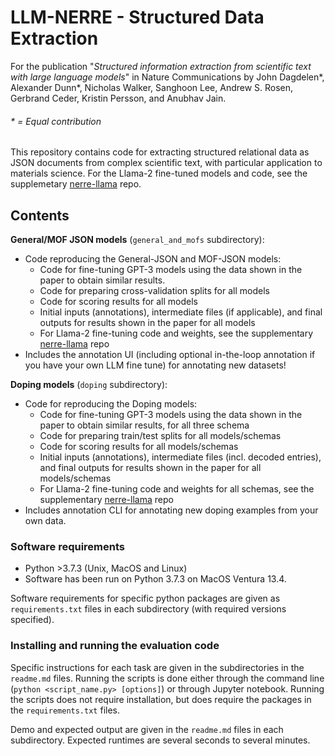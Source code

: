 # LLM-NERRE  - Structured Data Extraction

For the publication "*Structured information extraction from scientific text with large language models*" in Nature Communications by John Dagdelen*, Alexander Dunn*, Nicholas Walker, Sanghoon Lee, Andrew S. Rosen, Gerbrand Ceder, Kristin Persson, and Anubhav Jain.
###### * = Equal contribution

This repository contains code for extracting structured relational data as JSON documents from complex scientific text, with particular application to materials science.
For the Llama-2 fine-tuned models and code, see the supplemetary [nerre-llama](https://github.com/lbnlp/nerre-llama) repo.
## Contents

**General/MOF JSON models** (`general_and_mofs` subdirectory): 
 - Code reproducing the General-JSON and MOF-JSON models:
   - Code for fine-tuning GPT-3 models using the data shown in the paper to obtain similar results.
   - Code for preparing cross-validation splits for all models
   - Code for scoring results for all models
   - Initial inputs (annotations), intermediate files (if applicable), and final outputs for results shown in the paper for all models
   - For Llama-2 fine-tuning code and weights, see the supplementary [nerre-llama](https://github.com/lbnlp/nerre-llama) repo
 - Includes the annotation UI (including optional in-the-loop annotation if you have your own LLM fine tune) for annotating new datasets!

**Doping models** (`doping` subdirectory): 
- Code for reproducing the Doping models:
  - Code for fine-tuning GPT-3 models using the data shown in the paper to obtain similar results, for all three schema
  - Code for preparing train/test splits for all models/schemas
  - Code for scoring results for all models/schemas
  - Initial inputs (annotations), intermediate files (incl. decoded entries), and final outputs for results shown in the paper for all models/schemas
  - For Llama-2 fine-tuning code and weights for all schemas, see the supplementary [nerre-llama](https://github.com/lbnlp/nerre-llama) repo
- Includes annotation CLI for annotating new doping examples from your own data.


### Software requirements

- Python >3.7.3 (Unix, MacOS and Linux)
- Software has been run on Python 3.7.3 on MacOS Ventura 13.4.

Software requirements for specific python packages are given as `requirements.txt` files in each subdirectory (with required versions specified).

### Installing and running the evaluation code

Specific instructions for each task are given in the subdirectories in the `readme.md` files. Running the scripts is done either through the command line (`python <script_name.py> [options]`) or through Jupyter notebook. Running the scripts does not require installation, but does require the packages in the `requirements.txt` files.

Demo and expected output are given in the `readme.md` files in each subdirectory. Expected runtimes are several seconds to several minutes. 
